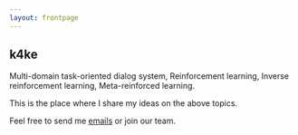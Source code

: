 ```yaml
---
layout: frontpage
---
```


## k4ke

Multi-domain task-oriented dialog system, Reinforcement learning, Inverse reinforcement learning, Meta-reinforced learning. 


This is the place where I share my ideas on the above topics. 


Feel free to send me [emails](k4ke@korea.ac.kr) or join our team. 
